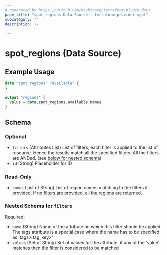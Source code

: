 ```yaml
---
# generated by https://github.com/hashicorp/terraform-plugin-docs
page_title: "spot_regions Data Source - terraform-provider-spot"
subcategory: ""
description: |-
  
---
```


# spot_regions (Data Source)



## Example Usage

```terraform
data "spot_regions" "available" {
}

output "regions" {
  value = data.spot_regions.available.names
}
```

<!-- schema generated by tfplugindocs -->
## Schema

### Optional

- `filters` (Attributes List) List of filters, each filter is applied to the list of resource. Hence the results match all the specified filters. All the filters are ANDed. (see [below for nested schema](#nestedatt--filters))
- `id` (String) Placeholder for ID

### Read-Only

- `names` (List of String) List of region names matching to the filters if provided. If no filters are provided, all the regions are returned.

<a id="nestedatt--filters"></a>
### Nested Schema for `filters`

Required:

- `name` (String) Name of the attribute on which this filter should be applied. The tags attribute is a special case where the name has to be specified as 'tags:<tag_key>'
- `values` (Set of String) Set of values for the attribute, if any of the 'value' matches then the filter is considered to be matched
